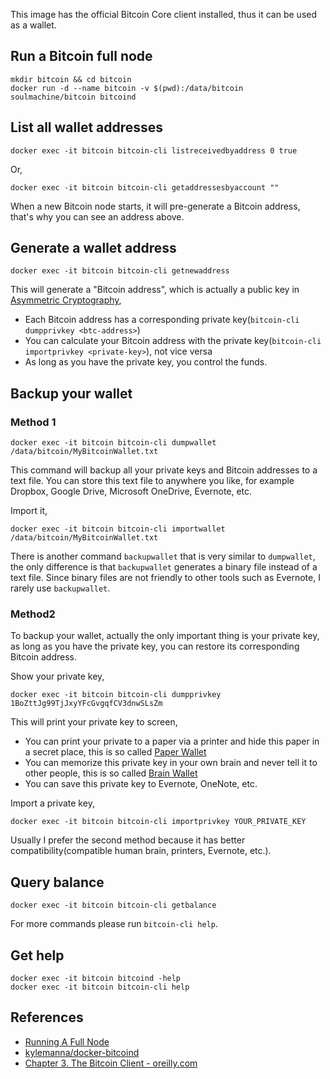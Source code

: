 This image has the official Bitcoin Core client installed, thus it can be used as a wallet.

## Run a Bitcoin full node

    mkdir bitcoin && cd bitcoin
    docker run -d --name bitcoin -v $(pwd):/data/bitcoin soulmachine/bitcoin bitcoind


## List all wallet addresses

    docker exec -it bitcoin bitcoin-cli listreceivedbyaddress 0 true

Or,

    docker exec -it bitcoin bitcoin-cli getaddressesbyaccount ""

When a new Bitcoin node starts, it will pre-generate a Bitcoin address, that's why you can see an address above.


## Generate a wallet address

    docker exec -it bitcoin bitcoin-cli getnewaddress

This will generate a "Bitcoin address", which is actually a public key in [Asymmetric Cryptography](https://en.wikipedia.org/wiki/Public-key_cryptography),

* Each Bitcoin address has a corresponding private key(`bitcoin-cli dumpprivkey <btc-address>`)
* You can calculate your Bitcoin address with the private key(`bitcoin-cli importprivkey <private-key>`), not vice versa
* As long as you have the private key, you control the funds.


<!--
## Encrypt a wallet

    docker exec -it bitcoin bitcoin-cli encryptwallet YOUR_PASS_PHRASE

After you run `encryptwallet`, you need to restart `bitcoind`. 

    docker kill bitcoin
    docker start bitcoin

Note that the `encryptwallet` command will disappear in `bitcoin-cli help`'s result, instead you will get three new commands: `walletlock`, `walletpassphrase` and `walletpassphrasechange`.

Run `docker exec -it bitcoin bitcoin-cli getinfo` you will see something like `"unlocked_until" : 0`, which means the wallet is locked.

Unlock the wallet for 30 seconds,

    docker exec -it bitcoin bitcoin-cli walletpassphrase YOUR_PASS_PHRASE 30

Run `bitcoin-cli getinfo` you will see `unlocked_until` has an expiration timestamp now.
-->


## Backup your wallet


### Method 1

    docker exec -it bitcoin bitcoin-cli dumpwallet /data/bitcoin/MyBitcoinWallet.txt

This command will backup all your private keys and Bitcoin addresses to a text file. You can store this text file to anywhere you like, for example Dropbox, Google Drive, Microsoft OneDrive, Evernote, etc.

Import it,

    docker exec -it bitcoin bitcoin-cli importwallet /data/bitcoin/MyBitcoinWallet.txt

There is another command `backupwallet` that is very similar to `dumpwallet`, the only difference is that `backupwallet` generates a binary file instead of a text file. Since binary files are not friendly to other tools such as Evernote, I rarely use `backupwallet`.


### Method2

To backup your wallet, actually the only important thing is your private key, as long as you have the private key, you can restore its corresponding Bitcoin address.

Show your private key,

    docker exec -it bitcoin bitcoin-cli dumpprivkey 1BoZttJg99TjJxyYFcGvgqfCV3dnwSLsZm

This will print your private key to screen,

* You can print your private to a paper via a printer and hide this paper in a secret place, this is so called [Paper Wallet](https://en.bitcoin.it/wiki/Paper_wallet)
* You can memorize this private key in your own brain and never tell it to other people, this is so called [Brain Wallet](https://en.bitcoin.it/wiki/Brainwallet)
* You can save this private key to Evernote, OneNote, etc.

Import a private key,

    docker exec -it bitcoin bitcoin-cli importprivkey YOUR_PRIVATE_KEY

Usually I prefer the second method because it has better compatibility(compatible human brain, printers, Evernote, etc.).


<!--
## Import wallet

    docker exec -it bitcoin bitcoin-cli importwallet /data/bitcoin/MyBitcoinWallet.bak

If your wallet is encrypted, you need to unlock it before importing it,

    docker exec -it bitcoin bitcoin-cli walletpassphrase YOUR_PASS_PHRASE 30
-->


## Query balance

    docker exec -it bitcoin bitcoin-cli getbalance


For more commands please run `bitcoin-cli help`.


## Get help

    docker exec -it bitcoin bitcoind -help
    docker exec -it bitcoin bitcoin-cli help

## References

* [Running A Full Node](https://bitcoin.org/en/full-node#ubuntu-1610)
* [kylemanna/docker-bitcoind](https://github.com/kylemanna/docker-bitcoind)
* [Chapter 3. The Bitcoin Client - oreilly.com](http://chimera.labs.oreilly.com/books/1234000001802/ch03.html)
